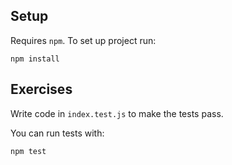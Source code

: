 ## Setup

Requires `npm`. To set up project run:

```
npm install
```

## Exercises

Write code in `index.test.js` to make the tests pass.

You can run tests with:

```
npm test
```
